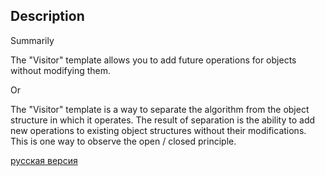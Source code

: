 ## Description

Summarily

The "Visitor" template allows you to add future operations for objects without modifying them.

Or

The "Visitor" template is a way to separate the algorithm from the object structure in which it operates.
The result of separation is the ability to add new operations to existing object structures without
their modifications. This is one way to observe the open / closed principle.


[русская версия](README-rus.md)
